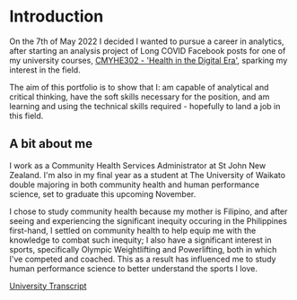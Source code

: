 # Introduction

On the 7th of May 2022 I decided I wanted to pursue a career in analytics, after starting an analysis project of Long COVID Facebook posts for one of my university courses, [CMYHE302 - 'Health in the Digital Era'](https://papers.waikato.ac.nz/papers/2022/CMYHE302), sparking my interest in the field.

The aim of this portfolio is to show that I: am capable of analytical and critical thinking, have the soft skills necessary for the position, and am learning and using the technical skills required - hopefully to land a job in this field.

## A bit about me

I work as a Community Health Services Administrator at St John New Zealand. I'm also in my final year as a student at The University of Waikato double majoring in both community health and human performance science, set to graduate this upcoming November.

I chose to study community health because my mother is Filipino, and after seeing and experiencing the significant inequity occuring in the Philippines first-hand, I settled on community health to help equip me with the knowledge to combat such inequity; I also have a significant interest in sports, specifically Olympic Weightlifting and Powerlifting, both in which I've competed and coached. This as a result has influenced me to study human performance science to better understand the sports I love.

[University Transcript](https://robertjspencer.github.io/docs/assets/Academic_Transcript_(Waikato).pdf)

